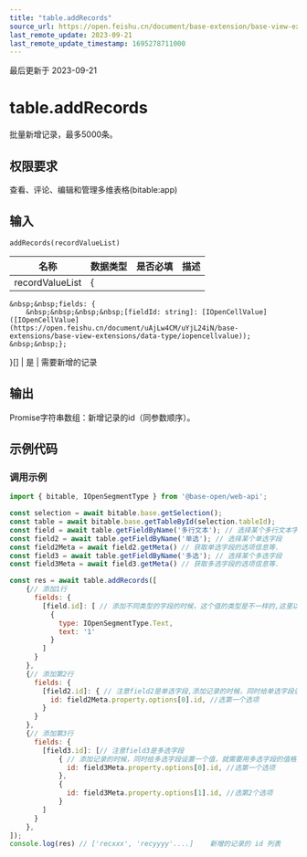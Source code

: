 ```yaml
---
title: "table.addRecords"
source_url: https://open.feishu.cn/document/base-extension/base-view-extensions/api/table/table_addrecords
last_remote_update: 2023-09-21
last_remote_update_timestamp: 1695278711000
---
```

最后更新于 2023-09-21

# table.addRecords
批量新增记录，最多5000条。

## 权限要求
<md-alert type="warn">
查看、评论、编辑和管理多维表格(bitable:app)

## 输入
```
addRecords(recordValueList)
```

名称 | 数据类型 | 是否必填 | 描述
--- | --- | --- | ---
recordValueList | {  
    &nbsp;&nbsp;fields: {  
        &nbsp;&nbsp;&nbsp;&nbsp;[fieldId: string]: [IOpenCellValue]([IOpenCellValue](https://open.feishu.cn/document/uAjLw4CM/uYjL24iN/base-extensions/base-view-extensions/data-type/iopencellvalue));  
    &nbsp;&nbsp;};  
}[] | 是 | 需要新增的记录

## 输出
Promise字符串数组：新增记录的id（同参数顺序）。
## 示例代码
### 调用示例

```js
import { bitable, IOpenSegmentType } from '@base-open/web-api';

const selection = await bitable.base.getSelection();
const table = await bitable.base.getTableById(selection.tableId);
const field = await table.getFieldByName('多行文本'); // 选择某个多行文本字段
const field2 = await table.getFieldByName('单选'); // 选择某个单选字段
const field2Meta = await field2.getMeta() // 获取单选字段的选项信息等.
const field3 = await table.getFieldByName('多选'); // 选择某个多选字段
const field3Meta = await field3.getMeta() // 获取多选字段的选项信息等.

const res = await table.addRecords([
    {// 添加1行
      fields: {
        [field.id]: [ // 添加不同类型的字段的时候，这个值的类型是不一样的,这里以添加多行文本对应的值的格式 为例,如果是其它类型的字段可以参考这里
          {
            type: IOpenSegmentType.Text,
            text: '1'
          }
        ]
      }
    },
    {// 添加第2行
      fields: {
        [field2.id]: { // 注意field2是单选字段,添加记录的时候，同时给单选字段设置一个值，就需要用单选字段的值格式
          id: field2Meta.property.options[0].id, //选第一个选项
        }
      }
    },
    {// 添加第3行
      fields: {
        [field3.id]: [// 注意field3是多选字段
            { // 添加记录的时候，同时给多选字段设置一个值，就需要用多选字段的值格式
              id: field3Meta.property.options[0].id, //选第一个选项
            },
            {
              id: field3Meta.property.options[1].id, //选第2个选项
            }
        ]
      }
    },
]);
console.log(res) // ['recxxx', 'recyyyy'....]    新增的记录的 id 列表
```
